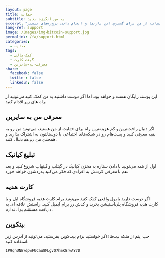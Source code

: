 ```yaml
---
layout: page
title: حمایت
subtitle: به من انگیزه بدید
excerpt: "راه‌های حمایت از من برای گسترش این تارنما و انجام دادن پروژه‌های بیشتر"
lang-ref: support
image: /images/img-bitcoin-support.jpg
permalink: /fa/support.html
categories:
  - حمایت
tags:
  - کمک-مالی
  - گیفت-کارت
  - معرفی-به-سایرین
share:
  facebook: false
  twitter: false
  linkedin: false
---
```


این پوسته رایگان هست و خواهد بود. اما اگر دوست داشتید به من کمک کنید می‌تونید از راه های زیر اقدام کنید.

## معرفی من به سایرین
اگر دنبال راحت‌ترین و کم هزینه‌ترین راه برای حمایت از من هستید، می‌تونید من رو به بقیه معرفی کنید و پست‌هام رو در شبکه‌های اجتماعی با دوستانتون به اشتراک بذارید و همچنین من رو هم دنبال کنید.

## تبلیغ کیانیک
اول از همه می‌تونید با دادن ستاره به مخزن کیانیک در گیتلب و گیتهاب شروع کنید و بعد هم با معرفی کردنش به افرادی که فکر می‌کنید بدردشون خواهد خورد.

## کارت هدیه
اگر دوست دارید با پول واقعی کمک کنید می‌تونید برام کارت‌ هدیه فروشگاه اپل  <i class="fab fa-apple" aria-hidden="true"></i> و یا کارت هدیه فروشگاه پلی‌استیشن <i class="fab fa-playstation font-awesome-playstation" aria-hidden="true"></i> بخرید و کدش رو برام <a href="mailto:{{ site.email }}" target="_blank"><i class="far fa-envelope font-awesome-envelope" aria-hidden="true"></i></a> ایمیل کنید. راستش علاقه ای به دریافت مستقیم پول ندارم.

## بیتکوین
خب اینم از ملکه بیت‌ها! اگر خواستید برام بیت‌کوین <i class="fab fa-bitcoin font-awesome-bitcoin" aria-hidden="true"></i> بفرستید، می‌تونید از آدرس زیر استفاده کنید:

`1P9qnUNEvdpwFUCau8MLgvQ7hmKGrwAY7D`
